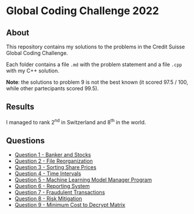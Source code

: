 # Global Coding Challenge 2022

## About
This repository contains my solutions to the problems in the Credit Suisse Global Coding Challenge.

Each folder contains a file `.md` with the problem statement and a file `.cpp` with my C++ solution.

**Note**: the solutions to problem 9 is not the best known (it scored 97.5 / 100, while other partecipants scored 99.5).

## Results
I managed to rank 2<sup>nd</sup> in Switzerland and 8<sup>th</sup> in the world.

## Questions
- [Question 1 - Banker and Stocks](Question1)
- [Question 2 - File Reorganization](Question2)
- [Question 3 - Sorting Share Prices](Question3)
- [Question 4 - Time Intervals](Question4)
- [Question 5 - Machine Learning Model Manager Program](Question5)
- [Question 6 - Reporting System](Question6)
- [Question 7 - Fraudulent Transactions](Question7)
- [Question 8 - Risk Mitigation](Question8)
- [Question 9 - Minimum Cost to Decrypt Matrix](Question9)
